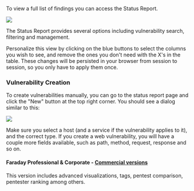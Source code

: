 To view a full list of findings you can access the Status Report.

![](https://raw.githubusercontent.com/wiki/infobyte/faraday/images/status_report/status_report.png)

The Status Report provides several options including vulnerability search, filtering and management.

Personalize this view by clicking on the blue buttons to select the columns you wish to see, and remove the ones you don't need with the X's in the table. These changes will be persisted in your browser from session to session, so you only have to apply them once.

### Vulnerability Creation
To create vulnerabilities manually, you can go to the status report page and click the "New" button at the top right corner. You should see a dialog similar to this:

![](https://raw.githubusercontent.com/wiki/infobyte/faraday/images/status_report/new_vuln.png)

Make sure you select a host (and a service if the vulnerability applies to it), and the correct type. If you create a web vulnerability, you will have a couple more fields available, such as path, method, request, response and so on.

#### Faraday Professional & Corporate - [Commercial versions](https://www.faradaysec.com/?utm_source=github#download)

This version includes advanced visualizations, tags, pentest comparison, pentester ranking among others.

